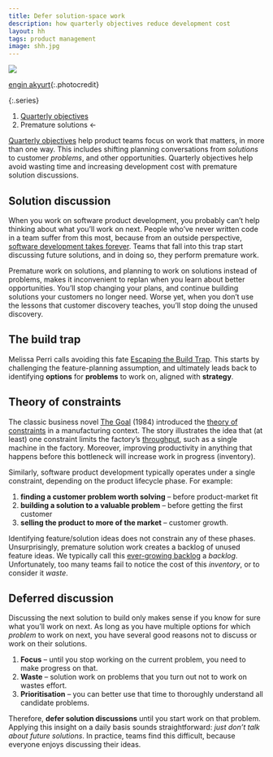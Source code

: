 ```yaml
---
title: Defer solution-space work
description: how quarterly objectives reduce development cost
layout: hh
tags: product management
image: shh.jpg
---
```


![](shh.jpg)

[engin akyurt](https://unsplash.com/photos/vYqAHQNaOis){:.photocredit}

{:.series}
1. [Quarterly objectives](quarterly-objectives)
2. Premature solutions ←

[Quarterly objectives](quarterly-objectives) help product teams focus on work that matters,
in more than one way.
This includes shifting planning conversations from _solutions_ to customer _problems_,
and other opportunities.
Quarterly objectives help avoid wasting time and increasing development cost with premature solution discussions.

## Solution discussion

When you work on software product development, you probably can’t help thinking about what you’ll work on next.
People who’ve never written code in a team suffer from this most, because from an outside perspective,
[software development takes forever](development-time).
Teams that fall into this trap start discussing future solutions, and in doing so, they perform premature work.

Premature work on solutions, and planning to work on solutions instead of problems,
makes it inconvenient to replan when you learn about better opportunities.
You’ll stop changing your plans, and continue building solutions your customers no longer need.
Worse yet, when you don’t use the lessons that customer discovery teaches,
you’ll stop doing the unused discovery.

## The build trap

Melissa Perri calls avoiding this fate [Escaping the Build Trap](https://melissaperri.com/book).
This starts by challenging the feature-planning assumption,
and ultimately leads back to identifying **options** for **problems** to work on,
aligned with **strategy**.

## Theory of constraints

The classic business novel [The Goal]() (1984) introduced the
[theory of constraints](https://en.wikipedia.org/wiki/Theory_of_constraints)
in a manufacturing context.
The story illustrates the idea that (at least) one constraint limits the factory’s
[throughput](https://en.wikipedia.org/wiki/Throughput_(business)), such as a single machine in the factory.
Moreover, improving productivity in anything that happens before this bottleneck will increase work in progress (inventory).

Similarly, software product development typically operates under a single constraint,
depending on the product lifecycle phase. For example:

1. **finding a customer problem worth solving** – before product-market fit
2. **building a solution to a valuable problem** – before getting the first customer
3. **selling the product to more of the market** – customer growth.

Identifying feature/solution ideas does not constrain any of these phases.
Unsurprisingly, premature solution work creates a backlog of unused feature ideas.
We typically call this [ever-growing backlog](https://hilton.org.uk/blog/infinite-backlog) a _backlog_.
Unfortunately, too many teams fail to notice the cost of this _inventory_, or to consider it _waste_.

## Deferred discussion

Discussing the next solution to build only makes sense if you know for sure what you’ll work on next.
As long as you have multiple options for which _problem_ to work on next,
you have several good reasons not to discuss or work on their solutions.

1. **Focus** – until you stop working on the current problem, you need to make progress on that.
2. **Waste** – solution work on problems that you turn out not to work on wastes effort.
3. **Prioritisation** – you can better use that time to thoroughly understand all candidate problems.

Therefore, **defer solution discussions** until you start work on that problem.
Applying this insight on a daily basis sounds straightforward: _just don’t talk about future solutions_.
In practice, teams find this difficult, because everyone enjoys discussing their ideas.

